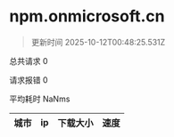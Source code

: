 
  # npm.onmicrosoft.cn

  > 更新时间 2025-10-12T00:48:25.531Z
  
  总共请求 0

  请求报错 0

  平均耗时 NaNms

|城市|ip|下载大小|速度|
|-----|----------|---|---|

  